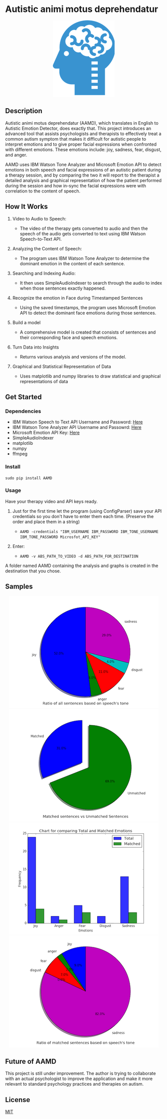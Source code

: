 # Autistic animi motus deprehendatur

<p align="center">
<img src="images/logo.png">
</p>

## Description

Autistic animi motus deprehendatur (AAMD), which translates in English to Autistic Emotion Detector, does exactly that. This project introduces an advanced tool that assists psychologists and therapists to effectively treat a common autism symptom that makes it difficult for autistic people to interpret emotions and to give proper facial expressions when confronted with different emotions. These emotions include: joy, sadness, fear, disgust, and anger.


AAMD uses IBM Watson Tone Analyzer and Microsoft Emotion API to detect emotions in both speech and facial expressions of an autistic patient during a therapy session, and by comparing the two it will report to the therapist a detailed analysis and graphical representation of how the patient performed during the session and how in-sync the facial expressions were with correlation to the content of speech.

## How It Works

1. Video to Audio to Speech:

	* The video of the therapy gets converted to audio and then the speech of the audio gets converted to text using IBM Watson Speech-to-Text API.

2. Analyzing the Content of Speech:

	* The program uses IBM Watson Tone Analyzer to determine the dominant emotion in the content of each sentence.

3. Searching and Indexing Audio:

	* It then uses SimpleAudioIndexer to search through the audio to index when those sentences exactly happened.

4. Recognize the emotion in Face during Timestamped Sentences

	* Using the saved timestamps, the program uses Microsoft Emotion API to detect the dominant face emotions during those sentences.

5. Build a model

	* A comprehensive model is created that consists of sentences and their corresponding face and speech emotions. 

6. Turn Data into Insights

	* Returns various analysis and versions of the model.

7. Graphical and Statistical Representation of Data

	* Uses matplotlib and numpy libraries to draw statistical and graphical representations of data


## Get Started

### Dependencies

- IBM Watson Speech to Text API Username and Password: [Here](https://www.ibm.com/watson/developercloud/doc/getting_started/gs-credentials.shtml "IBM_GetStarted")
- IBM Watson Tone Analyzer API Username and Passowrd: [Here](https://console.ng.bluemix.net/registration/?target=/catalog/services/tone-analyzer/ "IBM_GetStarted")
- Microsoft Emotion API Key: [Here](https://www.microsoft.com/cognitive-services/en-us/sign-up "Microsoft_GetStarted")
- SimpleAudioIndexer
- matplotlib
- numpy
- ffmpeg

### Install

`sudo pip install AAMD`

### Usage

Have your therapy video and API keys ready.

1. Just for the first time let the program (using ConfigParser) save your API credentials so you don't have to enter them each time. (Preserve the order and place them in a string)
	* `AAMD -credentials "IBM_USERNAME IBM_PASSWORD IBM_TONE_USERNAME IBM_TONE_PASSWORD Microsfot_API_KEY"`

2. Enter:
	* `AAMD -v ABS_PATH_TO_VIDEO -d ABS_PATH_FOR_DESTINATION`

A folder named AAMD containing the analysis and graphs is created in the destination that you chose.

## Samples

<p align="center">
<img src="https://github.com/ParhamP/Autism_Treatment_Assistance/blob/master/images/emotions_total.png?raw=true">
<img src="https://github.com/ParhamP/Autism_Treatment_Assistance/blob/master/images/matchness.png?raw=true">
<img src="https://github.com/ParhamP/Autism_Treatment_Assistance/blob/master/images/general_data.png?raw=true">
<img src="https://github.com/ParhamP/Autism_Treatment_Assistance/blob/master/images/emotions_matched.png?raw=true">
</p>

## Future of AAMD

This project is still under improvement. The author is trying to collaborate with an actual psychologist to improve the application and make it more relevant to standard psychology practices and therapies on autism.

## License

[MIT](LICENSE)

